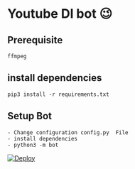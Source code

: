 # Youtube Dl bot 😉
## Prerequisite
    ffmpeg
  
    
## install dependencies
    pip3 install -r requirements.txt


## Setup Bot
    - Change configuration config.py  File
    - install dependencies
    - python3 -m bot
    
	
[![Deploy](https://www.herokucdn.com/deploy/button.svg)](https://heroku.com/deploy?template=https://github.com/Abdulla034/Telegram-Bot.git)